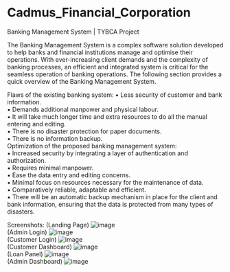 # Cadmus_Financial_Corporation
Banking Management System | TYBCA Project

The Banking Management System is a complex software solution developed to help 
banks and financial institutions manage and optimise their operations. With ever-increasing client demands and the complexity of banking processes, an efficient 
and integrated system is critical for the seamless operation of banking operations.
The following section provides a quick overview of the Banking Management 
System.  

Flaws of the existing banking system:
  ▪ Less security of customer and bank information.  
  ▪ Demands additional manpower and physical labour.  
  ▪ It will take much longer time and extra resources to do all the manual 
entering and editing.  
  ▪ There is no disaster protection for paper documents.  
  ▪ There is no information backup.  
Optimization of the proposed banking management system:  
  ▪ Increased security by integrating a layer of authentication and authorization.  
  ▪ Requires minimal manpower.  
  ▪ Ease the data entry and editing concerns.  
  ▪ Minimal focus on resources necessary for the maintenance of data.  
  ▪ Comparatively reliable, adaptable and efficient.  
  ▪ There will be an automatic backup mechanism in place for the client and bank information, ensuring that the data is protected from many types of disasters.  
  
    
      
Screenshots:
(Landing Page)
![image](https://github.com/Sharvil18/Cadmus_Financial_Corporation/assets/101722467/867d8c72-2110-405d-8e96-94c70aceb87e)  
(Admin Login)
![image](https://github.com/Sharvil18/Cadmus_Financial_Corporation/assets/101722467/3ef14616-cf4d-4735-a424-a9b3e0a6096c)  
(Customer Login)
![image](https://github.com/Sharvil18/Cadmus_Financial_Corporation/assets/101722467/635e6ef3-c2ad-468f-a1f4-ccb2a9094f43)  
(Customer Dashboard)
![image](https://github.com/Sharvil18/Cadmus_Financial_Corporation/assets/101722467/8876cae5-8e58-43c1-94da-5aeedc39395f)  
(Loan Panel)
![image](https://github.com/Sharvil18/Cadmus_Financial_Corporation/assets/101722467/f307e75e-3fd0-47f5-a9d4-13bcb48c531c)  
(Admin Dashboard)
![image](https://github.com/Sharvil18/Cadmus_Financial_Corporation/assets/101722467/d846082b-299d-482a-93a0-9f335f7717c9)




 
